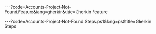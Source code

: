 ---?code=Accounts-Project-Not-Found.Feature&lang=gherkin&title=Gherkin Feature

---?code=Accounts-Project-Not-Found.Steps.ps1&lang=ps&title=Gherkin Steps